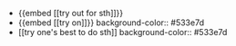 - {{embed [[try out for sth]]}}
- {{embed [[try on]]}}
  background-color:: #533e7d
- [[try one's best to do sth]]
  background-color:: #533e7d